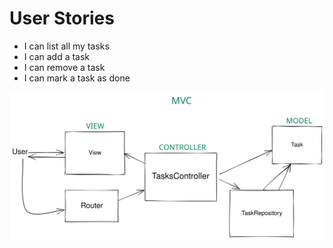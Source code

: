 # User Stories

- I can list all my tasks
- I can add a task
- I can remove a task
- I can mark a task as done

![alt text](./diagram.svg "MVC Diagram")
